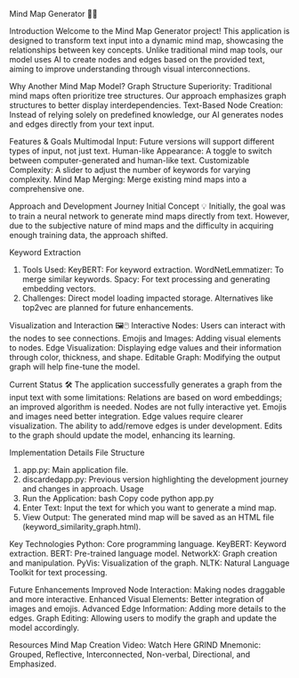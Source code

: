 Mind Map Generator 🧠✨

Introduction
Welcome to the Mind Map Generator project! This application is designed to transform text input into a dynamic mind map, showcasing the relationships between key concepts. Unlike traditional mind map tools, our model uses AI to create nodes and edges based on the provided text, aiming to improve understanding through visual interconnections.

Why Another Mind Map Model?
Graph Structure Superiority: Traditional mind maps often prioritize tree structures. Our approach emphasizes graph structures to better display interdependencies.
Text-Based Node Creation: Instead of relying solely on predefined knowledge, our AI generates nodes and edges directly from your text input.

Features & Goals
Multimodal Input: Future versions will support different types of input, not just text.
Human-like Appearance: A toggle to switch between computer-generated and human-like text.
Customizable Complexity: A slider to adjust the number of keywords for varying complexity.
Mind Map Merging: Merge existing mind maps into a comprehensive one.

Approach and Development Journey
Initial Concept 💡
Initially, the goal was to train a neural network to generate mind maps directly from text. However, due to the subjective nature of mind maps and the difficulty in acquiring enough training data, the approach shifted.

Keyword Extraction
1. Tools Used:
KeyBERT: For keyword extraction.
WordNetLemmatizer: To merge similar keywords.
Spacy: For text processing and generating embedding vectors.
2. Challenges:
Direct model loading impacted storage.
Alternatives like top2vec are planned for future enhancements.

Visualization and Interaction 🖼️🖱️
Interactive Nodes: Users can interact with the nodes to see connections.
Emojis and Images: Adding visual elements to nodes.
Edge Visualization: Displaying edge values and their information through color, thickness, and shape.
Editable Graph: Modifying the output graph will help fine-tune the model.

Current Status 🛠️
The application successfully generates a graph from the input text with some limitations:
Relations are based on word embeddings; an improved algorithm is needed.
Nodes are not fully interactive yet.
Emojis and images need better integration.
Edge values require clearer visualization.
The ability to add/remove edges is under development.
Edits to the graph should update the model, enhancing its learning.

Implementation Details
File Structure
1. app.py: Main application file.
2. discardedapp.py: Previous version highlighting the development journey and changes in approach.
Usage
1. Run the Application:
bash
Copy code
python app.py
2. Enter Text:
Input the text for which you want to generate a mind map.
3. View Output:
The generated mind map will be saved as an HTML file (keyword_similarity_graph.html).

Key Technologies
Python: Core programming language.
KeyBERT: Keyword extraction.
BERT: Pre-trained language model.
NetworkX: Graph creation and manipulation.
PyVis: Visualization of the graph.
NLTK: Natural Language Toolkit for text processing.

Future Enhancements
Improved Node Interaction: Making nodes draggable and more interactive.
Enhanced Visual Elements: Better integration of images and emojis.
Advanced Edge Information: Adding more details to the edges.
Graph Editing: Allowing users to modify the graph and update the model accordingly.

Resources
Mind Map Creation Video: Watch Here
GRIND Mnemonic: Grouped, Reflective, Interconnected, Non-verbal, Directional, and Emphasized.